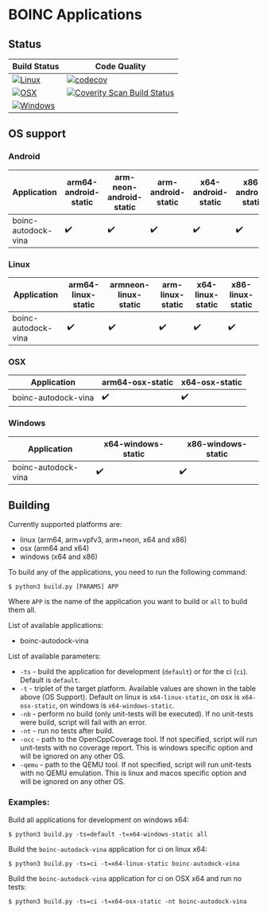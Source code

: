 # BOINC Applications

## Status

| Build Status | Code Quality |
| --- | --- |
| [![Linux](https://github.com/BOINC/boinc-apps/actions/workflows/linux.yml/badge.svg?branch=master)](https://github.com/BOINC/boinc-apps/actions/workflows/linux.yml) | [![codecov](https://codecov.io/gh/BOINC/boinc-apps/branch/master/graph/badge.svg?token=RZ5J0e24Ye)](https://codecov.io/gh/BOINC/boinc-apps) |
| [![OSX](https://github.com/BOINC/boinc-apps/actions/workflows/osx.yml/badge.svg?branch=master)](https://github.com/BOINC/boinc-apps/actions/workflows/osx.yml) | [![Coverity Scan Build Status](https://scan.coverity.com/projects/24043/badge.svg)](https://scan.coverity.com/projects/boinc-boinc-apps) |
| [![Windows](https://github.com/BOINC/boinc-apps/actions/workflows/windows.yml/badge.svg?branch=master)](https://github.com/BOINC/boinc-apps/actions/workflows/windows.yml) | |

## OS support

### Android

| Application | arm64-android-static | arm-neon-android-static | arm-android-static | x64-android-static | x86-android-static |
| --- | --- | --- | --- | --- | --- |
| boinc-autodock-vina | :heavy_check_mark: | :heavy_check_mark: | :heavy_check_mark: | :heavy_check_mark: | :heavy_check_mark: |
### Linux

| Application | arm64-linux-static | armneon-linux-static | arm-linux-static | x64-linux-static | x86-linux-static |
| --- | --- | --- | --- | --- | --- |
| boinc-autodock-vina | :heavy_check_mark: | :heavy_check_mark: | :heavy_check_mark: | :heavy_check_mark: | :heavy_check_mark: |

### OSX

| Application | arm64-osx-static | x64-osx-static |
| --- | --- | --- |
| boinc-autodock-vina | :heavy_check_mark: | :heavy_check_mark: |

### Windows

| Application | x64-windows-static | x86-windows-static |
| --- | --- | --- |
| boinc-autodock-vina | :heavy_check_mark: | :heavy_check_mark: |

## Building

Currently supported platforms are:
- linux (arm64, arm+vpfv3, arm+neon, x64 and x86)
- osx (arm64 and x64)
- windows (x64 and x86)

To build any of the applications, you need to run the following command:
```
$ python3 build.py [PARAMS] APP
```
Where `APP` is the name of the application you want to build or `all` to build them all.

List of available applications:
- boinc-autodock-vina

List of available parameters:
- `-ts` - build the application for development (`default`) or for the ci (`ci`). Default is `default`.
- `-t` - triplet of the target platform. Available values are shown in the table above (OS Support). Default on linux is `x64-linux-static`, on osx is `x64-osx-static`, on windows is `x64-windows-static`.
- `-nb` - perform no build (only unit-tests will be executed). If no unit-tests were build, script will fail with an error.
- `-nt` - run no tests after build.
- `-occ` - path to the OpenCppCoverage tool. If not specified, script will run unit-tests with no coverage report. This is windows specific option and will be ignored on any other OS.
- `-qemu` - path to the QEMU tool. If not specified, script will run unit-tests with no QEMU emulation. This is linux and macos specific option and will be ignored on any other OS.

### Examples:

Build all applications for development on windows x64:
```
$ python3 build.py -ts=default -t=x64-windows-static all
```
Build the `boinc-autodock-vina` application for ci on linux x64:
```
$ python3 build.py -ts=ci -t=x64-linux-static boinc-autodock-vina
```
Build the `boinc-autodock-vina` application for ci on OSX x64 and run no tests:
```
$ python3 build.py -ts=ci -t=x64-osx-static -nt boinc-autodock-vina
```
